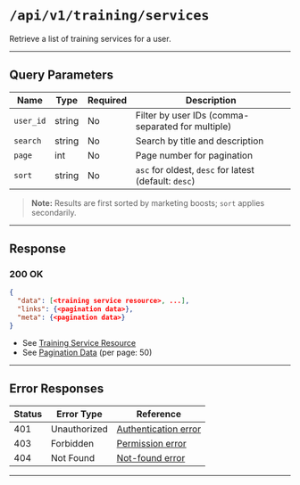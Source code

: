 # `/api/v1/training/services`

Retrieve a list of training services for a user.


---

## Query Parameters
| Name      | Type    | Required | Description                                                      |
|-----------|---------|----------|------------------------------------------------------------------|
| `user_id` | string  | No       | Filter by user IDs (comma-separated for multiple)                |
| `search`  | string  | No       | Search by title and description                                  |
| `page`    | int     | No       | Page number for pagination                                       |
| `sort`    | string  | No       | `asc` for oldest, `desc` for latest (default: `desc`)            |

> **Note:** Results are first sorted by marketing boosts; `sort` applies secondarily.

---

## Response

### 200 OK
```json
{
  "data": [<training service resource>, ...],
  "links": {<pagination data>},
  "meta": {<pagination data>}
}
```
- See [Training Service Resource](training_service_resource.md)
- See [Pagination Data](../../_globals/pagination-data.md) (per page: 50)

---

## Error Responses
| Status | Error Type         | Reference                                                      |
|--------|--------------------|----------------------------------------------------------------|
| 401    | Unauthorized       | [Authentication error](../../_globals/authentication-errors.md) |
| 403    | Forbidden          | [Permission error](../../_globals/permission-errors.md)         |
| 404    | Not Found          | [Not-found error](../../_globals/not-found-errors.md)           |

---
